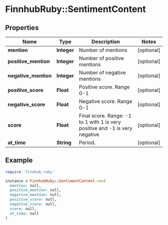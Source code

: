 # FinnhubRuby::SentimentContent

## Properties

| Name | Type | Description | Notes |
| ---- | ---- | ----------- | ----- |
| **mention** | **Integer** | Number of mentions | [optional] |
| **positive_mention** | **Integer** | Number of positive mentions | [optional] |
| **negative_mention** | **Integer** | Number of negative mentions | [optional] |
| **positive_score** | **Float** | Positive score. Range 0-1 | [optional] |
| **negative_score** | **Float** | Negative score. Range 0-1 | [optional] |
| **score** | **Float** | Final score. Range: -1 to 1 with 1 is very positive and -1 is very negative | [optional] |
| **at_time** | **String** | Period. | [optional] |

## Example

```ruby
require 'finnhub_ruby'

instance = FinnhubRuby::SentimentContent.new(
  mention: null,
  positive_mention: null,
  negative_mention: null,
  positive_score: null,
  negative_score: null,
  score: null,
  at_time: null
)
```


